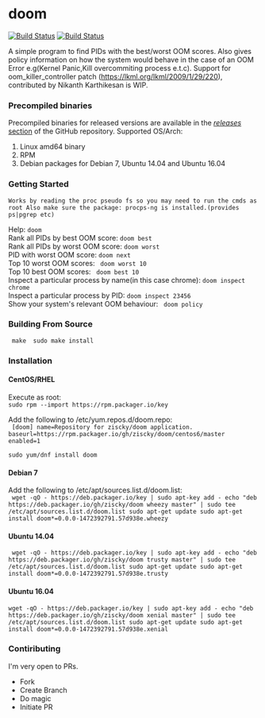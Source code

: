 # doom
[![Build Status](https://goreportcard.com/badge/github.com/ziscky/doom)](https://goreportcard.com/report/github.com/ziscky/doom)
[![Build Status](https://travis-ci.org/ziscky/doom.svg?branch=master)](https://travis-ci.org/ziscky/doom)

A simple program to find PIDs with the best/worst OOM scores. Also gives policy information on how the system
would behave in the case of an OOM Error e.g(Kernel Panic,Kill overcommiting process e.t.c). Support for
oom_killer_controller patch (https://lkml.org/lkml/2009/1/29/220), contributed by Nikanth Karthikesan is WIP.

### Precompiled binaries

Precompiled binaries for released versions are available in the
[*releases* section](https://github.com/ziscky/doom/releases)
of the GitHub repository. Supported OS/Arch:

 1. Linux amd64 binary
 2. RPM
 3. Debian packages for Debian 7, Ubuntu 14.04 and Ubuntu 16.04
 
### Getting Started
`Works by reading the proc pseudo fs so you may need to run the cmds as root
Also make sure the package: procps-ng is installed.(provides ps|pgrep etc)`  


Help: `doom`  
Rank all PIDs by best OOM score: ` doom best `  
Rank all PIDs by worst OOM score: ` doom worst `  
PID with worst OOM score: ` doom next `  
Top 10 worst OOM scores: ` doom worst 10`  
Top 10 best OOM scores: ` doom best 10`  
Inspect a particular process by name(in this case chrome): ` doom inspect chrome `  
Inspect a particular process by PID: ` doom inspect 23456 `  
Show your system's relevant OOM behaviour: ` doom policy`  


### Building From Source
` make 
sudo make install` 

### Installation

#### CentOS/RHEL
Execute as root:  
`sudo rpm --import https://rpm.packager.io/key`  

Add the following to /etc/yum.repos.d/doom.repo:  
` 
[doom]
name=Repository for ziscky/doom application.
baseurl=https://rpm.packager.io/gh/ziscky/doom/centos6/master
enabled=1
`

`sudo yum/dnf install doom`

#### Debian 7
Add the following to /etc/apt/sources.list.d/doom.list:  
`
wget -qO - https://deb.packager.io/key | sudo apt-key add -
echo "deb https://deb.packager.io/gh/ziscky/doom wheezy master" | sudo tee /etc/apt/sources.list.d/doom.list
sudo apt-get update
sudo apt-get install doom*=0.0.0-1472392791.57d938e.wheezy`

#### Ubuntu 14.04
`
wget -qO - https://deb.packager.io/key | sudo apt-key add -
echo "deb https://deb.packager.io/gh/ziscky/doom trusty master" | sudo tee /etc/apt/sources.list.d/doom.list
sudo apt-get update
sudo apt-get install doom*=0.0.0-1472392791.57d938e.trusty`

#### Ubuntu 16.04
`
wget -qO - https://deb.packager.io/key | sudo apt-key add -
echo "deb https://deb.packager.io/gh/ziscky/doom xenial master" | sudo tee /etc/apt/sources.list.d/doom.list
sudo apt-get update
sudo apt-get install doom*=0.0.0-1472392791.57d938e.xenial
`

### Contiributing
I'm very open to PRs.  

 - Fork
 - Create Branch
 - Do magic
 - Initiate PR

